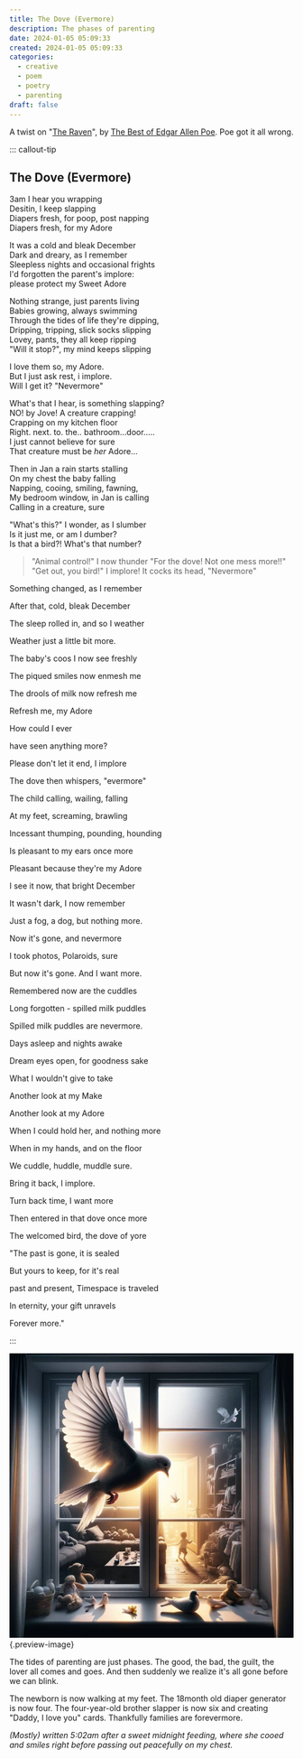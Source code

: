 ```yaml
---
title: The Dove (Evermore)
description: The phases of parenting
date: 2024-01-05 05:09:33
created: 2024-01-05 05:09:33
categories:
  - creative
  - poem
  - poetry
  - parenting
draft: false
---
```

A twist on "[The Raven](https://www.poetryfoundation.org/poems/48860/the-raven)", by [The Best of Edgar Allen Poe](../book-review/the-best-of-edgar-allen-poe.md). Poe got it all wrong. 



::: callout-tip
## The Dove (Evermore)


3am I hear you wrapping   <br /> 
Desitin, I keep slapping   <br /> 
Diapers fresh, for poop, post napping   <br /> 
Diapers fresh, for my Adore   <br /> 


It was a cold and bleak December   <br /> 
Dark and dreary, as I remember   <br /> 
Sleepless nights and occasional frights   <br /> 
I'd forgotten the parent's implore:   <br /> 
please protect my Sweet Adore   <br /> 


Nothing strange, just parents living   <br /> 
Babies growing, always swimming   <br /> 
Through the tides of life they're dipping,   <br /> 
Dripping, tripping, slick socks slipping   <br /> 
Lovey, pants, they all keep ripping   <br /> 
"Will it stop?", my mind keeps slipping   <br /> 

I love them so, my Adore.   <br />
But I just ask rest, i implore.   <br /> 
Will I get it? "Nevermore"   <br /> 

What's that I hear, is something slapping?   <br /> 
NO! by Jove! A creature crapping!   <br /> 
Crapping on my kitchen floor   <br /> 
Right. next. to. the.. bathroom...door.....   <br />
I just cannot believe for sure   <br /> 
That creature must be *her* Adore...   <br /> 


Then in Jan a rain starts stalling   <br /> 
On my chest the baby falling   <br /> 
Napping, cooing, smiling, fawning,   <br /> 
My bedroom window, in Jan is calling   <br />
Calling in a creature, sure   <br /> 


"What's this?" I wonder, as I slumber   <br /> 
Is it just me, or am I dumber?   <br /> 
Is that a bird?! What's that number?   <br /> 

> "Animal control!" I now thunder
> "For the dove! Not one mess more!!"
> "Get out, you bird!" I implore!
> It cocks its head, "Nevermore"
> 

Something changed, as I remember

After that, cold, bleak December

The sleep rolled in, and so I weather

Weather just a little bit more. 


The baby's coos I now see freshly

The piqued smiles now enmesh me 

The drools of milk now refresh me

Refresh me, my Adore

How could I ever

have seen anything more?

Please don't let it end, I implore

The dove then whispers, "evermore"


The child calling, wailing, falling

At my feet, screaming, brawling

Incessant thumping, pounding, hounding

Is pleasant to my ears once more

Pleasant because they're my Adore


I see it now, that bright December 

It wasn't dark, I now remember

Just a fog, a dog, but nothing more. 

Now it's gone, and nevermore  

I took photos, Polaroids, sure

But now it's gone. And I want more. 


Remembered now are the cuddles

Long forgotten - spilled milk puddles 

Spilled milk puddles are nevermore. 


Days asleep and nights awake

Dream eyes open, for goodness sake

What I wouldn't give to take

Another look at my Make

Another look at my Adore

When I could hold her, and nothing more 

When in my hands, and on the floor

We cuddle, huddle, muddle sure. 

Bring it back, I implore. 

Turn back time, I want more 



Then entered in that dove once more 

The welcomed bird, the dove of yore

"The past is gone, it is sealed

But yours to keep, for it's real

past and present, Timespace is traveled

In eternity, your gift unravels

Forever more."

:::

![Messy rooms, a memory forevermore ](../img/dalle-dove-windowsill-messy-toys-light.jpeg){.preview-image}

The tides of parenting are just phases. The good, the bad, the guilt, the lover all comes and goes. And then suddenly we realize it's all gone before we can blink. 

The newborn is now walking at my feet. The 18month old diaper generator is now four. The four-year-old brother slapper is now six and creating "Daddy, I love you" cards. Thankfully families are forevermore. 

*(Mostly) written 5:02am after a sweet midnight feeding, where she cooed and smiles right before passing out peacefully on my chest.* 